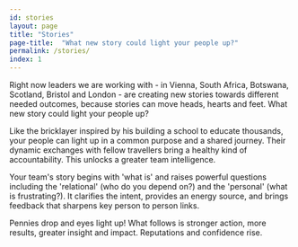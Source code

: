 ```yaml
---
id: stories
layout: page
title: "Stories"
page-title:  "What new story could light your people up?"
permalink: /stories/
index: 1
---
```


Right now leaders we are working with - in Vienna, South Africa, Botswana, Scotland, Bristol and London - are creating new stories towards different needed outcomes, because stories can move heads, hearts and feet. What new story could light your people up?

Like the bricklayer inspired by his building a school to educate thousands, your people can light up in a common purpose and a shared journey. Their dynamic exchanges with fellow travellers bring a healthy kind of accountability. This unlocks a greater team intelligence.

Your team's story begins with 'what is' and raises powerful questions including the 'relational' (who do you depend on?) and the 'personal' (what is frustrating?). It clarifies the intent, provides an energy source, and brings feedback that sharpens key person to person links. 

Pennies drop and eyes light up! What follows is stronger action, more results, greater insight and impact. Reputations and confidence rise. 
